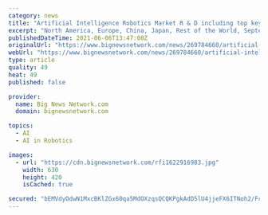 ```yaml
---
category: news
title: "Artificial Intelligence Robotics Market R & D including top key players Blue Frog Robotics, IBM, Intel, Xilinx"
excerpt: "North America, Europe, China, Japan, Rest of the World, September 2020,– – The Artificial Intelligence Robotics Market research report includes an in-sight study of the key Global Artificial Intelligence Robotics Market prominent players along with the company profiles and planning adopted by them."
publishedDateTime: 2021-06-06T13:47:00Z
originalUrl: "https://www.bignewsnetwork.com/news/269784660/artificial-intelligence-robotics-market-r--d-including-top-key-players-blue-frog-robotics-ibm-intel-xilinx"
webUrl: "https://www.bignewsnetwork.com/news/269784660/artificial-intelligence-robotics-market-r--d-including-top-key-players-blue-frog-robotics-ibm-intel-xilinx"
type: article
quality: 49
heat: 49
published: false

provider:
  name: Big News Network.com
  domain: bignewsnetwork.com

topics:
  - AI
  - AI in Robotics

images:
  - url: "https://cdn.bignewsnetwork.com/rfi1622916983.jpg"
    width: 630
    height: 420
    isCached: true

secured: "bEMVdyOdwN1MxcBKlZGx60qa5MdOXzqsQCQKPgkAdD5lU4jjeFX6ITNoh2/Fcx0vWqDcRduzAz7Cm+UrMjrocRuP6sDyTEcvy6jznrQJh1u6+efeir6h2ZvIzh+XP+NslWqq4QfhLElvZZsNnyaOWKITnW98Xxqe1qJi++gUDX4eXhfe9X2LLmxXMUXbhpamoYiHTdmLNkDRtuvTaDT1RLc9Hz8wN32W4MgtT9u64x42/YgFgZISsf9LU5wK8q/Dc3PEi/dcpFOvvynnXo/UzO69X0seTV/fP3Iy9bA6bi3jsS3tORjFpHTJwnV0LPJFqkMLYC9QB56s+e+MDL65vchRAm8Xy9fs61/y1H6RN0c=;UslaGNeCb0Nm/IA33VO9nw=="
---
```


